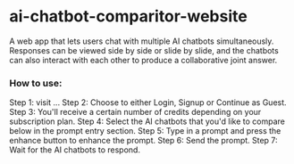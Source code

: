 # ai-chatbot-comparitor-website
A web app that lets users chat with multiple AI chatbots simultaneously. Responses can be viewed side by side or slide by slide, and the chatbots can also interact with each other to produce a collaborative joint answer.

### How to use:
Step 1: visit ...
Step 2: Choose to either Login, Signup or Continue as Guest.
Step 3: You'll receive a certain number of credits depending on your subscription plan.
Step 4: Select the AI chatbots that you'd like to compare below in the prompt entry section.
Step 5: Type in a prompt and press the enhance button to enhance the prompt.
Step 6: Send the prompt.
Step 7: Wait for the AI chatbots to respond.
